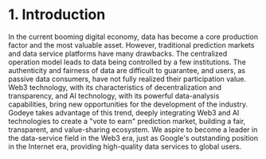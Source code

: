 # 1. Introduction

In the current booming digital economy, data has become a core production factor and the most valuable asset. However, traditional prediction markets and data service platforms have many drawbacks. The centralized operation model leads to data being controlled by a few institutions. The authenticity and fairness of data are difficult to guarantee, and users, as passive data consumers, have not fully realized their participation value. Web3 technology, with its characteristics of decentralization and transparency, and AI technology, with its powerful data-analysis capabilities, bring new opportunities for the development of the industry. Godeye takes advantage of this trend, deeply integrating Web3 and AI technologies to create a "vote to earn" prediction market, building a fair, transparent, and value-sharing ecosystem. We aspire to become a leader in the data-service field in the Web3 era, just as Google's outstanding position in the Internet era, providing high-quality data services to global users.

